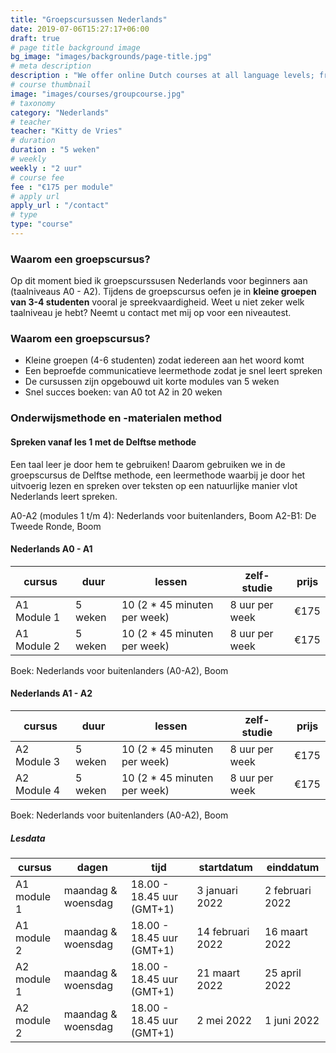 ```yaml
---
title: "Groepscursussen Nederlands"
date: 2019-07-06T15:27:17+06:00
draft: true
# page title background image
bg_image: "images/backgrounds/page-title.jpg"
# meta description
description : "We offer online Dutch courses at all language levels; from true beginners (CEFR A0) to proficient users (CEFR C2). In general language courses, we practice the key language skills (listening, reading, speaking, writing, grammar, spelling and pronunciation) in realistic contexts that correspond to your desired language level."
# course thumbnail
image: "images/courses/groupcourse.jpg"
# taxonomy
category: "Nederlands"
# teacher
teacher: "Kitty de Vries"
# duration
duration : "5 weken"
# weekly
weekly : "2 uur"
# course fee
fee : "€175 per module"
# apply url
apply_url : "/contact"
# type
type: "course"
---
```



### Waarom een groepscursus?
Op dit moment bied ik groepscurssusen Nederlands voor beginners aan (taalniveaus A0 - A2). Tijdens de groepscursus oefen je in <b>kleine groepen van 3-4 studenten</b> vooral je spreekvaardigheid. Weet u niet zeker welk taalniveau je hebt? Neemt u contact met mij op voor een niveautest. 


### Waarom een groepscursus?
* Kleine groepen (4-6 studenten) zodat iedereen aan het woord komt 
* Een beproefde communicatieve leermethode zodat je snel leert spreken
* De cursussen zijn opgebouwd uit korte modules van 5 weken 
* Snel succes boeken: van A0 tot A2 in 20 weken 

### Onderwijsmethode en -materialen method
#### Spreken vanaf les 1 met de Delftse methode
Een taal leer je door hem te gebruiken! Daarom gebruiken we in de groepscursus de Delftse methode, een leermethode waarbij je door het uitvoerig lezen en spreken over teksten op een natuurlijke manier vlot Nederlands leert spreken. 

A0-A2 (modules 1 t/m 4): Nederlands voor buitenlanders, Boom
A2-B1: De Tweede Ronde, Boom 

#### Nederlands A0 - A1
|cursus | duur | lessen| zelf-studie | prijs |
|-|-|-|-|-|
|  A1 Module 1 | 5 weken | 10 (2 * 45 minuten per week) | 8 uur per week | €175 |
|  A1 Module 2 | 5 weken | 10 (2 * 45 minuten per week) | 8 uur per week | €175 |
Boek: Nederlands voor buitenlanders (A0-A2), Boom

#### Nederlands A1 - A2
|cursus | duur | lessen| zelf-studie | prijs |
|-|-|-|-|-|
| A2 Module 3 | 5 weken | 10 (2 * 45 minuten per week) | 8 uur per week | €175 |
| A2 Module 4 | 5 weken | 10 (2 * 45 minuten per week) | 8 uur per week | €175 |
Boek: Nederlands voor buitenlanders (A0-A2), Boom

##### Lesdata
| cursus | dagen | tijd | startdatum | einddatum |
|-|-|-|-|-|
| A1 module 1 | maandag & woensdag | 18.00 - 18.45 uur (GMT+1)| 3 januari 2022 | 2 februari 2022 |
| A1 module 2 | maandag & woensdag | 18.00 - 18.45 uur (GMT+1)| 14 februari 2022 | 16 maart 2022 |
| A2 module 1 | maandag & woensdag | 18.00 - 18.45 uur (GMT+1)| 21 maart 2022 | 25 april 2022 |
| A2 module 2 | maandag & woensdag | 18.00 - 18.45 uur (GMT+1)| 2 mei 2022 | 1 juni 2022 |

